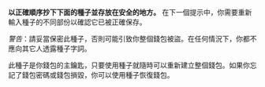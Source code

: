 **以正確順序抄下下面的種子並存放在安全的地方。** 在下一個提示中，你需要重新輸入種子的不同部份以確認它已被正確保存。

*警告*：請妥當保密此種子，否則可能引致你整個錢包被盜。在任何情況下，你都不應向其它人透露種子字詞。

此種子是你錢包的主鑰匙，只要使用種子就隨時可以重新建立整個錢包。如果你忘記了錢包密碼或錢包損毀，你可以使用種子恢復錢包。
